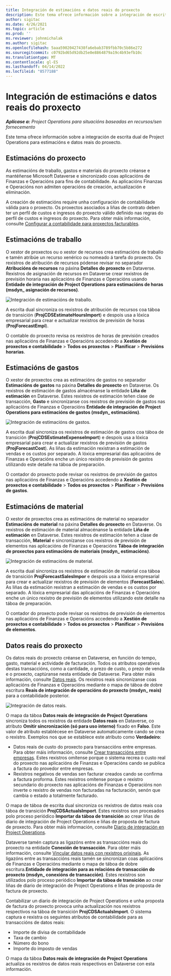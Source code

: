 ```yaml
---
title: Integración de estimacións e datos reais do proxecto
description: Este tema ofrece información sobre a integración de escrita dual de Project Operations para estimacións e datos reais do proxecto.
author: sigitac
ms.date: 4/26/2021
ms.topic: article
ms.prod: ''
ms.reviewer: johnmichalak
ms.author: sigitac
ms.openlocfilehash: 5aaa59020427438fa6ebab3789fbb70c5b86e272
ms.sourcegitcommit: c0792bd65d92db25e0e8864879a19c4b93efb10c
ms.translationtype: MT
ms.contentlocale: gl-ES
ms.lasthandoff: 04/14/2022
ms.locfileid: "8577188"
---
```

# <a name="project-estimates-and-actuals-integration"></a>Integración de estimacións e datos reais do proxecto

_**Aplícase a:** Project Operations para situacións baseadas en recursos/sen fornecemento_

Este tema ofrece información sobre a integración de escrita dual de Project Operations para estimacións e datos reais do proxecto.

## <a name="project-estimates"></a>Estimacións do proxecto

As estimacións de traballo, gastos e materiais do proxecto créanse e mantéñense Microsoft Dataverse e sincronizado coas aplicacións de Finanzas e Operacións para fins de contabilidade. As aplicacións Finanzas e Operacións non admiten operacións de creación, actualización e eliminación.

A creación de estimacións require unha configuración de contabilidade válida para o proxecto. Os proxectos asociados a liñas de contrato deben ter un perfil de custos e ingresos do proxecto válido definido nas regras do perfil de custos e ingresos do proxecto. Para obter máis información, consulte [Configurar a contabilidade para proxectos facturables](../project-accounting/configure-accounting-billable-projects.md#configure-project-cost-and-revenue-profile-rules).

## <a name="labor-estimates"></a>Estimacións de traballo

O xestor de proxectos ou o xestor de recursos crea estimacións de traballo e tamén atribúe un recurso xenérico ou nomeado á tarefa do proxecto. Os rexistros de atribución de recursos pódense revisar no separador **Atribucións de recursos** na páxina **Detalles do proxecto** en Dataverse. Rexistros de asignación de recursos en Dataverse crear rexistros de previsión horaria nas aplicacións de Finanzas e Operacións usando **Entidade de integración de Project Operations para estimacións de horas (msdyn\_ asignación de recursos)**.

   ![Integración de estimacións de traballo.](./Media/DW4LaborEstimates.png)

A escrita dual sincroniza os rexistros de atribución de recursos coa táboa de transición (**ProjCDSEstimateHoursImport**) e despois usa a lóxica empresarial para crear e actualizar rexistros de previsión de horas (**ProjForecastEmpl**).

O contable do proxecto revisa os rexistros de horas de previsión creados nas aplicacións de Finanzas e Operacións accedendo a **Xestión de proxectos e contabilidade** > **Todos os proxectos** > **Planificar** > **Previsións horarias**.

## <a name="expense-estimates"></a>Estimacións de gastos

O xestor de proxectos crea as estimacións de gastos no separador **Estimacións de gastos** na páxina **Detalles do proxecto** en Dataverse. Os rexistros de estimación de gastos almacénanse la entidade **Liña de estimación** en Dataverse. Estes rexistros de estimación teñen clase de transacción, **Gasto** e sincronízanse cos rexistros de previsión de gastos nas aplicacións de Finanzas e Operacións **Entidade de integración de Project Operations para estimacións de gastos (msdyn\_ estimacións)**.

   ![Integración de estimacións de gastos.](./Media/DW4ExpenseEstimates.png)

A escrita dual sincroniza os rexistros de estimación de gastos coa táboa de transición (**ProjCDSEstimateExpenseImport**) e despois usa a lóxica empresarial para crear e actualizar rexistros de previsión de gastos (**ProjForecastCost**). As liñas da estimación rexistran a estimación de vendas e os custos por separado. A lóxica empresarial das aplicacións de Finanzas e Operacións enche un único rexistro de previsión de gastos utilizando este detalle na táboa de preparación.

O contador do proxecto pode revisar os rexistros de previsión de gastos nas aplicacións de Finanzas e Operacións accedendo a **Xestión de proxectos e contabilidade** > **Todos os proxectos** > **Planificar** > **Previsións de gastos**.

## <a name="material-estimates"></a>Estimacións de material

O xestor de proxectos crea as estimacións de material no separador **Estimacións de material** na páxina **Detalles do proxecto** en Dataverse. Os rexistros de estimación de material almacénanse la entidade **Liña de estimación** en Dataverse. Estes rexistros de estimación teñen a clase de transacción, **Material** e sincronízanse cos rexistros de previsión de elementos nas aplicacións de Finanzas e Operacións **Táboa de integración de proxectos para estimacións de materiais (msdyn\_ estimacións)**.

   ![Integración de estimacións de material.](./Media/DW4MaterialEstimates.png)

A escrita dual sincroniza os rexistros de estimación de material coa táboa de transición **ProjForecastSalesImpor** e despois usa a lóxica empresarial para crear e actualizar rexistros de previsión de elementos (**ForecastSales**). As liñas da estimación rexistran a estimación de vendas e os custos por separado. A lóxica empresarial das aplicacións de Finanzas e Operacións enche un único rexistro de previsión de elementos utilizando este detalle na táboa de preparación.

O contador do proxecto pode revisar os rexistros de previsión de elementos nas aplicacións de Finanzas e Operacións accedendo a **Xestión de proxectos e contabilidade** > **Todos os proxectos** > **Planificar** > **Previsións de elementos**.

## <a name="project-actuals"></a>Datos reais do proxecto

Os datos reais do proxecto créanse en Dataverse, en función do tempo, gasto, material e actividade de facturación. Todos os atributos operativos destas transaccións, como a cantidade, o prezo de custo, o prezo de venda e o proxecto, captúranse nesta entidade de Dataverse. Para obter máis información, consulte [Datos reais](../actuals/actuals-overview.md). Os rexistros reais sincronízanse coas aplicacións de Finanzas e Operacións mediante o mapa de táboa de dobre escritura **Reais de integración de operacións do proxecto (msdyn\_ reais)** para a contabilidade posterior.

   ![Integración de datos reais.](./Media/DW4Actuals.png)

O mapa da táboa **Datos reais de integración de Project Operations** sincroniza todos os rexistros da entidade **Datos reais** en Dataverse, co atributo **Omitir sincronización (só para uso interno)** fixado en **Falso**. Este valor de atributo establécese en Dataverse automaticamente cando se crea o rexistro. Exemplos nos que se establece este atributo como **Verdadeiro**:

  - Datos reais de custo do proxecto para transaccións entre empresas. Para obter máis información, consulte [Crear transaccións entre empresas](../project-accounting/create-intercompany-transactions.md). Estes rexistros omítense porque o sistema recrea o custo real do proxecto nas aplicacións de Finanzas e Operacións cando se publica a factura do provedor entre empresas.
  - Rexistros negativos de vendas sen facturar creados cando se confirma a factura proforma. Estes rexistros omítense porque o rexistro secundario do proxecto nas aplicacións de Finanzas e Operacións non inverte o rexistro de vendas non facturadas na facturación, senón que cambia o estado a totalmente facturado.

O mapa de táboa de escrita dual sincroniza os rexistros de datos reais coa táboa de transición **ProjCDSActualsImport**. Estes rexistros son procesados polo proceso periódico **Importar da táboa de transición** ao crear liñas de diario de integración de Project Operations e liñas de proposta de factura de proxecto. Para obter máis información, consulte [Diario de integración en Project Operations](../project-accounting/project-operations-integration-journal.md).

Dataverse tamén captura as ligazóns entre as transaccións reais do proxecto na entidade **Conexión de transacción**. Para obter máis información, consulte [Vincular datos reais con rexistros orixinais](../actuals/linkingactuals.md). As ligazóns entre as transaccións reais tamén se sincronizan coas aplicacións de Finanzas e Operacións mediante o mapa de táboa de dobre escritura.**Entidade de integración para as relacións de transacción do proxecto (msdyn\_ conexións de transacción)**. Estes rexistros son utilizados polo proceso periódico **Importar da táboa de transición** ao crear liñas de diario de integración de Project Operations e liñas de proposta de factura de proxecto.

Contabilizar un diario de integración de Project Operations e unha proposta de factura do proxecto provoca unha actualización nos rexistros respectivos na táboa de transición **ProjCDSActualsImport**. O sistema captura e rexistra os seguintes atributos de contabilidade para as transaccións de datos reais:

- Importe de divisa de contabilidade
- Taxa de cambio
- Número do bono
- Importe do imposto de vendas

O mapa da táboa **Datos reais de integración de Project Operations** actualiza os rexistros de datos reais respectivos en Dataverse con esta información.
